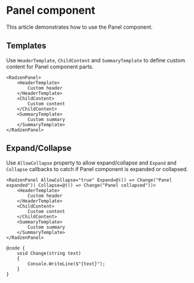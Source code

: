 # Panel component
This article demonstrates how to use the Panel component.

## Templates
Use `HeaderTemplate`, `ChildContent` and `SummaryTemplate` to define custom content for Panel component parts.

```
<RadzenPanel>
    <HeaderTemplate>
        Custom header
    </HeaderTemplate>
    <ChildContent>
        Custom content
    </ChildContent>
    <SummaryTemplate>
        Custom summary
    </SummaryTemplate>
</RadzenPanel>
```

## Expand/Collapse
Use `AllowCollapse` property to allow expand/collapse and `Expand` and `Collapse` callbacks to catch if Panel component is expanded or collapsed.

```
<RadzenPanel AllowCollapse="true" Expand=@(() => Change("Panel expanded")) Collapse=@(() => Change("Panel collapsed"))>
    <HeaderTemplate>
        Custom header
    </HeaderTemplate>
    <ChildContent>
        Custom content
    </ChildContent>
    <SummaryTemplate>
        Custom summary
    </SummaryTemplate>
</RadzenPanel>

@code {
    void Change(string text)
    {
        Console.WriteLine($"{text}");
    }
}
```
